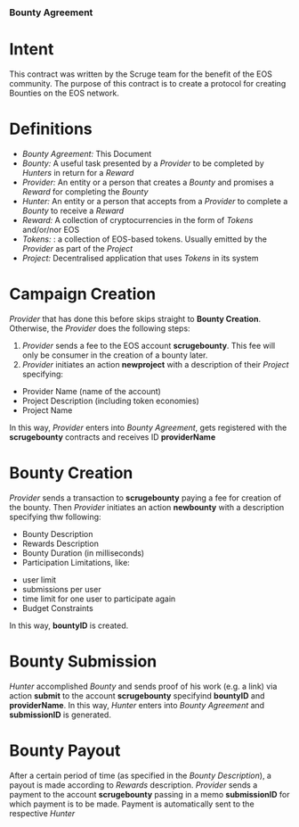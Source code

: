 ### Bounty Agreement

# Intent
This contract was written by the Scruge team for the benefit of the EOS community. The purpose of this contract is to create a protocol for creating Bounties on the EOS network.

# Definitions

* _Bounty Agreement:_ This Document  
* _Bounty:_ A useful task presented by a _Provider_ to be completed by _Hunters_ in return for a _Reward_
* _Provider:_ An entity or a person that creates a _Bounty_ and promises a _Reward_ for completing the _Bounty_ 
* _Hunter:_ An entity or a person that accepts from a _Provider_ to complete a  _Bounty_ to receive a _Reward_
* _Reward:_ A collection of cryptocurrencies in the form of _Tokens_ and/or/nor EOS
* _Tokens:_ : a collection of EOS-based tokens. Usually emitted by the _Provider_ as part of the _Project_
* _Project:_ Decentralised application that uses _Tokens_ in its system

# Campaign Creation
_Provider_ that has done this before skips straight to **Bounty Creation**. Otherwise, the _Provider_ does the following steps:

1. _Provider_ sends a fee to the EOS account **scrugebounty**. This fee will only be consumer in the creation of a bounty later.
2. _Provider_ initiates an action **newproject** with a description of their _Project_ specifying:
- Provider Name (name of the account)
- Project Description (including token economies)
- Project Name

In this way, _Provider_ enters into _Bounty Agreement_, gets registered with the **scrugebounty** contracts and receives ID **providerName**

# Bounty Creation

_Provider_ sends a transaction to **scrugebounty** paying a fee for creation of the bounty. Then _Provider_ initiates an action **newbounty** with a description specifying thw following:
- Bounty Description
- Rewards Description
- Bounty Duration (in milliseconds)
- Participation Limitations, like:
* user limit
* submissions per user
* time limit for one user to participate again
* Budget Constraints

In this way, **bountyID** is created.

# Bounty Submission
_Hunter_ accomplished _Bounty_ and sends proof of his work (e.g. a link) via action **submit** to the account **scrugebounty** specifyind **bountyID** and **providerName**. In this way, _Hunter_ enters into _Bounty Agreement_ and **submissionID** is generated.

# Bounty Payout

After a certain period of time (as specified in the _Bounty Description_), a payout is made according to _Rewards_ description. _Provider_ sends a payment to the account **scrugebounty** passing in a memo **submissionID** for which payment is to be made. Payment is automatically sent to the respective _Hunter_

